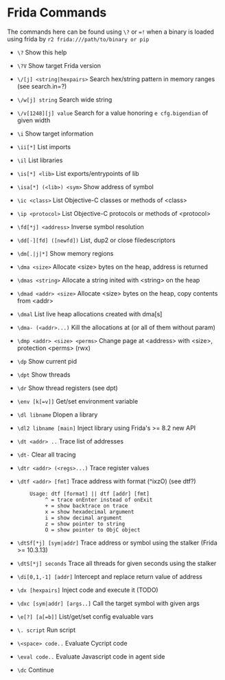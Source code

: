 # Frida Commands

The commands here can be found using `\?` or `=!` when a binary is loaded using frida by `r2 frida:///path/to/binary or pip` 

- `\?` Show this help
- `\?V` Show target Frida version
- `\/[j] <string|hexpairs>` Search hex/string pattern in memory ranges (see search.in=?)
- `\/w[j] string` Search wide string
- `\/v[1248][j] value` Search for a value honoring `e cfg.bigendian` of given width
- `\i` Show target information
- `\ii[*]` List imports
- `\il` List libraries
- `\is[*] <lib>` List exports/entrypoints of lib
- `\isa[*] (<lib>) <sym>` Show address of symbol
- `\ic <class>` List Objective-C classes or methods of \<class\>
- `\ip <protocol>` List Objective-C protocols or methods of \<protocol\>
- `\fd[*j] <address>` Inverse symbol resolution
- `\dd[-][fd] ([newfd])` List, dup2 or close filedescriptors
- `\dm[.|j|*]` Show memory regions
- `\dma <size>` Allocate \<size\> bytes on the heap, address is returned
- `\dmas <string>` Allocate a string inited with \<string\> on the heap
- `\dmad <addr> <size>` Allocate \<size\> bytes on the heap, copy contents from \<addr\>
- `\dmal` List live heap allocations created with dma[s]
- `\dma- (<addr>...)` Kill the allocations at <addr> (or all of them without param)
- `\dmp <addr> <size> <perms>` Change page at \<address\> with \<size\>, protection \<perms\> (rwx)
- `\dp` Show current pid
- `\dpt` Show threads
- `\dr` Show thread registers (see dpt)
- `\env [k[=v]]` Get/set environment variable
- `\dl libname` Dlopen a library
- `\dl2 libname [main]` Inject library using Frida's >= 8.2 new API
- `\dt <addr> ..` Trace list of addresses
- `\dt-` Clear all tracing
- `\dtr <addr> (<regs>...)` Trace register values
- `\dtf <addr> [fmt]` Trace address with format (^ixzO) (see dtf?)

      
	```
		Usage: dtf [format] || dtf [addr] [fmt]
			 ^ = trace onEnter instead of onExit
			 + = show backtrace on trace
			 x = show hexadecimal argument
			 i = show decimal argument
			 z = show pointer to string
			 O = show pointer to ObjC object
	```


- `\dtSf[*j] [sym|addr]` Trace address or symbol using the stalker (Frida >= 10.3.13)
- `\dtS[*j] seconds` Trace all threads for given seconds using the stalker
- `\di[0,1,-1] [addr]` Intercept and replace return value of address
- `\dx [hexpairs]` Inject code and execute it (TODO)
- `\dxc [sym|addr] [args..]` Call the target symbol with given args
- `\e[?] [a[=b]]` List/get/set config evaluable vars
- `\. script` Run script
- `\<space> code..` Evaluate Cycript code
- `\eval code..` Evaluate Javascript code in agent side
- `\dc` Continue